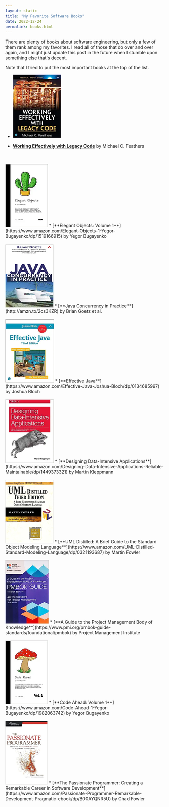 ```yaml
---
layout: static
title: "My Favorite Software Books"
date: 2022-12-24
permalink: books.html
---
```


There are plenty of books about software engineering, but only a few of them rank
among my favorites. I read all of those that do over and over again, and I might
just update this post in the future when I stumble upon something else that's decent.

Note that I tried to put the most important books at the top of the list.

- <img alt="logo" src="images/books/wewl.png" height="200px" />

* [**Working Effectively with Legacy Code**](https://www.amazon.com/Working-Effectively-Legacy-Michael-Feathers/dp/0131177052) by Michael C. Feathers
<br>
<br>
<img alt="logo" src="images/books/eo.png" height="200px" />
* [**Elegant Objects: Volume 1**](https://www.amazon.com/Elegant-Objects-1-Yegor-Bugayenko/dp/1519166915) by Yegor Bugayenko
<br>
<br>
<img alt="logo" src="images/books/jci.png" height="200px" />
* [**Java Concurrency in Practice**](http://amzn.to/2cs3KZR) by Brian Goetz et al.
<br>
<br>
<img alt="logo" src="images/books/ej.png" height="200px" />
* [**Effective Java**](https://www.amazon.com/Effective-Java-Joshua-Bloch/dp/0134685997) by Joshua Bloch
<br>
<br>
<img alt="logo" src="images/books/ddia.png" height="200px" />
* [**Designing Data-Intensive Applications**](https://www.amazon.com/Designing-Data-Intensive-Applications-Reliable-Maintainable/dp/1449373321) by Martin Kleppmann
<br>
<br>
<img alt="logo" src="images/books/ud.png" height="200px" />
* [**UML Distilled: A Brief Guide to the Standard Object Modeling Language**](https://www.amazon.com/UML-Distilled-Standard-Modeling-Language/dp/0321193687) by Martin Fowler
<br>
<br>
<img alt="logo" src="images/books/pmbok.png" height="200px" />
* [**A Guide to the Project Management Body of Knowledge**](https://www.pmi.org/pmbok-guide-standards/foundational/pmbok) by Project Management Institute
<br>
<br>
<img alt="logo" src="images/books/ca.png" height="200px" />
* [**Code Ahead: Volume 1**](https://www.amazon.com/Code-Ahead-1-Yegor-Bugayenko/dp/1982063742) by Yegor Bugayenko
<br>
<br>
<img alt="logo" src="images/books/pp.png" height="200px" />
* [**The Passionate Programmer: Creating a Remarkable Career in Software Development**](https://www.amazon.com/Passionate-Programmer-Remarkable-Development-Pragmatic-ebook/dp/B00AYQNR5U) by Chad Fowler

